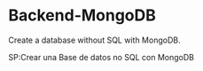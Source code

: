 # Backend-MongoDB
Create a database without SQL with MongoDB. 

SP:Crear una Base de datos no SQL con MongoDB
